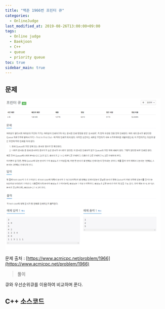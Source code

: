 ```yaml
---
title: "백준 1966번 프린터 큐"
categories: 
  - OnlineJudge
last_modified_at: 2019-08-26T13:00:00+09:00
tags: 
  - Online judge
  - Baekjoon
  - C++
  - queue
  - priority queue
toc: true
sidebar_main: true
---
```


## 문제

![1966](https://github.com/lesslate/lesslate.github.io/blob/master/assets/img/OnlineJudge/1966.png?raw=true)

문제 출처 : [https://www.acmicpc.net/problem/1966](https://www.acmicpc.net/problem/1966)

> 풀이

큐와 우선순위큐를 이용하여 비교하며 푼다.


## C++ 소스코드

<script src="https://gist.github.com/lesslate/f63f5440f34d2cebccb2e1d2335f085c.js"></script>